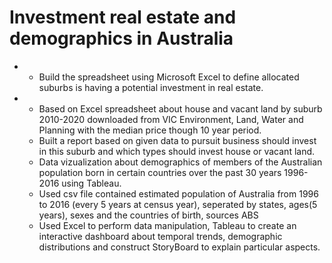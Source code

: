 # Investment real estate and demographics in Australia
- - Build the spreadsheet using Microsoft Excel to define allocated suburbs is having a potential investment in real estate.
- - Based on Excel spreadsheet about house and vacant land by suburb 2010-2020 downloaded from VIC Environment, Land, Water and Planning with the median price though 10 year period.
  - Built a report based on given data to pursuit business should invest in this suburb and which types should invest house or vacant land.
  - Data vizualization about demographics of members of the Australian population born in certain countries over the past 30 years 1996-2016 using Tableau.
  - Used csv file contained estimated population of Australia from 1996 to 2016 (every 5 years at census year), seperated by states, ages(5 years), sexes and the countries of birth, sources ABS
  - Used Excel to perform data manipulation, Tableau to create an interactive dashboard about temporal trends, demographic distributions and construct StoryBoard to explain particular aspects.
